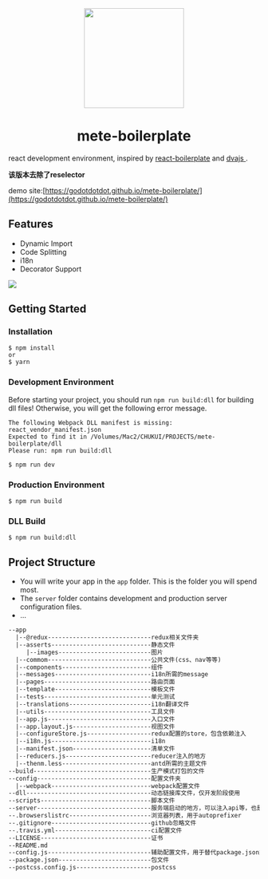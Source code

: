 <div align="center">
  <!-- replace with accurate logo e.g from https://worldvectorlogo.com/ -->
  <img width="200" height="200" src="https://cdn.rawgit.com/standard/standard/master/sticker.svg">
  </a>
  <h1>mete-boilerplate</h1>
</div>

react development environment, inspired by [react-boilerplate](https://github.com/react-boilerplate/react-boilerplate) and [dvajs
](https://github.com/dvajs/dva).

**该版本去除了reselector**

demo site:[https://godotdotdot.github.io/mete-boilerplate/](https://godotdotdot.github.io/mete-boilerplate/)

## Features

- Dynamic Import
- Code Splitting
- i18n
- Decorator Support



[![](https://travis-ci.org/GoDotDotDot/mete-boilerplate.svg?branch=master)](https://travis-ci.org/GoDotDotDot/mete-boilerplate) 

## Getting Started

### Installation

```shell
$ npm install 
or
$ yarn
```

### Development Environment

Before starting your project, you should run `npm run build:dll` for building dll files! Otherwise, you will get the following error message.

```shell
The following Webpack DLL manifest is missing: react_vendor_manifest.json
Expected to find it in /Volumes/Mac2/CHUKUI/PROJECTS/mete-boilerplate/dll
Please run: npm run build:dll
```

```Shell
$ npm run dev
```

### Production Environment

```Shell
$ npm run build
```

### DLL Build

```shell
$ npm run build:dll
```

## Project Structure

- You will write your app in the `app` folder. This is the folder you will spend most.
- The `server` folder contains development and production server configuration files.
- ...

```scheme
--app
  |--@redux-----------------------------redux相关文件夹
  |--asserts----------------------------静态文件
     |--images--------------------------图片
  |--commom-----------------------------公共文件(css、nav等等)
  |--components-------------------------组件
  |--messages---------------------------i18n所需的message
  |--pages------------------------------路由页面
  |--template---------------------------模板文件
  |--tests------------------------------单元测试
  |--translations-----------------------i18n翻译文件
  |--utils------------------------------工具文件
  |--app.js-----------------------------入口文件
  |--app.layout.js----------------------视图文件
  |--configureStore.js------------------redux配置的store，包含依赖注入
  |--i18n.js----------------------------i18n
  |--manifest.json----------------------清单文件
  |--reducers.js------------------------reducer注入的地方
  |--thenm.less-------------------------antd所需的主题文件
--build---------------------------------生产模式打包的文件
--config--------------------------------配置文件夹
  |--webpack----------------------------webpack配置文件
--dll-----------------------------------动态链接库文件，仅开发阶段使用
--scripts-------------------------------脚本文件
--server--------------------------------服务端启动的地方，可以注入api等，也是开发模式启动的地方
--.browserslistrc-----------------------浏览器列表，用于autoprefixer
--.gitignore----------------------------github忽略文件
--.travis.yml---------------------------ci配置文件
--LICENSE-------------------------------证书
--README.md
--config.js-----------------------------辅助配置文件，用于替代package.json文件中的相关配置
--package.json--------------------------包文件
--postcss.config.js---------------------postcss
```





